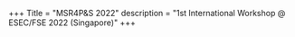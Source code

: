 +++
Title = "MSR4P&S 2022"
description = "1st International Workshop @ ESEC/FSE 2022 (Singapore)"
+++

